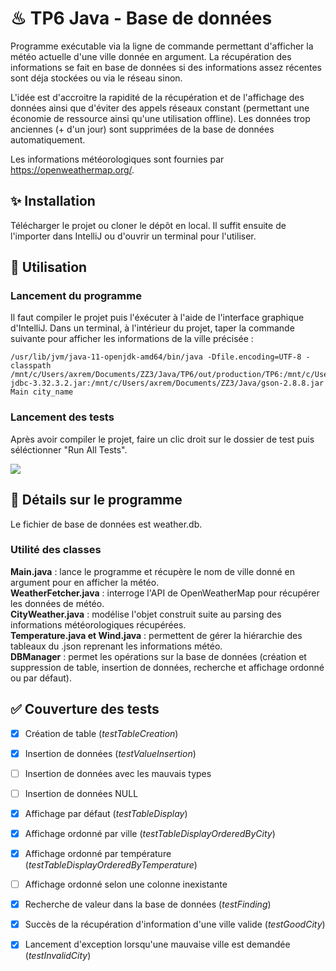 # ♨ TP6 Java - Base de données
Programme exécutable via la ligne de commande permettant d'afficher la météo actuelle d'une ville donnée en argument. La récupération des informations se fait en base de données si des informations assez récentes sont déja stockées ou via le réseau sinon.

L'idée est d'accroitre la rapidité de la récupération et de l'affichage des données ainsi que d'éviter des appels réseaux constant (permettant une économie de ressource ainsi qu'une utilisation offline). Les données trop anciennes (+ d'un jour) sont supprimées de la base de données automatiquement.

Les informations météorologiques sont fournies par https://openweathermap.org/.

## ✨ Installation
Télécharger le projet ou cloner le dépôt en local.
Il suffit ensuite de l'importer dans IntelliJ ou d'ouvrir un terminal pour l'utiliser.

## 🚀 Utilisation
### Lancement du programme
Il faut compiler le projet puis l'éxécuter à l'aide de l'interface graphique d'IntelliJ.
Dans un terminal, à l'intérieur du projet, taper la commande suivante pour afficher les informations de la ville précisée :
```
/usr/lib/jvm/java-11-openjdk-amd64/bin/java -Dfile.encoding=UTF-8 -classpath /mnt/c/Users/axrem/Documents/ZZ3/Java/TP6/out/production/TP6:/mnt/c/Users/axrem/Downloads/sqlite-jdbc-3.32.3.2.jar:/mnt/c/Users/axrem/Documents/ZZ3/Java/gson-2.8.8.jar Main city_name
```

### Lancement des tests
Après avoir compiler le projet, faire un clic droit sur le dossier de test puis séléctionner "Run All Tests".

![](C:\Users\axrem\Documents\ZZ3\Java\TP4\resources\img.png)


## 📝 Détails sur le programme
Le fichier de base de données est weather.db.

### Utilité des classes
**Main.java** : lance le programme et récupère le nom de ville donné en argument pour en afficher la météo.<br/>
**WeatherFetcher.java** : interroge l'API de OpenWeatherMap pour récupérer les données de météo.<br/>
**CityWeather.java** : modélise l'objet construit suite au parsing des informations météorologiques récupérées.<br/>
**Temperature.java et Wind.java** : permettent de gérer la hiérarchie des tableaux du .json reprenant les informations météo.<br/>
**DBManager** : permet les opérations sur la base de données (création et suppression de table, insertion de données, recherche et affichage ordonné ou par défaut).

## ✅ Couverture des tests
- [x] Création de table (*testTableCreation*)
- [x] Insertion de données (*testValueInsertion*)
- [ ] Insertion de données avec les mauvais types
- [ ] Insertion de données NULL
- [x] Affichage par défaut (*testTableDisplay*)
- [x] Affichage ordonné par ville (*testTableDisplayOrderedByCity*)
- [x] Affichage ordonné par température (*testTableDisplayOrderedByTemperature*)
- [ ] Affichage ordonné selon une colonne inexistante
- [x] Recherche de valeur dans la base de données (*testFinding*)
- [x] Succès de la récupération d'information d'une ville valide (*testGoodCity*)
- [x] Lancement d'exception lorsqu'une mauvaise ville est demandée (*testInvalidCity*)



